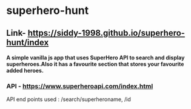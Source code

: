 # superhero-hunt
## Link- https://siddy-1998.github.io/superhero-hunt/index

#### A simple vanilla js app that uses SuperHero API to search and display superheroes.Also it has a favourite section that stores your favourite added heroes. 
### API - https://www.superheroapi.com/index.html
API end points used : /search/superheroname, /id
